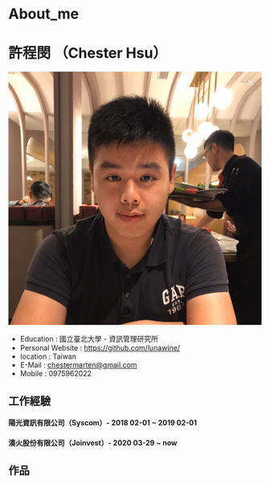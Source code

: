# About_me

# 許程閔 （Chester Hsu）
![image](https://github.com/lunawine/About_me/blob/main/Jeff.png)

* Education : 國立臺北大學 - 資訊管理研究所
* Personal Website : https://github.com/lunawine/
* location : Taiwan
* E-Mail : chestermarten@gmail.com
* Mobile : 0975962022

## 工作經驗

#### 陽光資訊有限公司（Syscom）- 2018 02-01 ~ 2019 02-01


#### 湊火股份有限公司（Joinvest）- 2020 03-29 ~ now

#### 
## 作品

